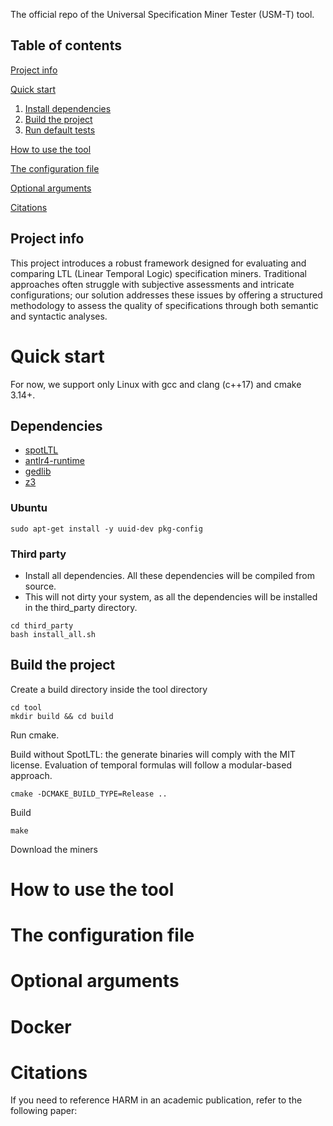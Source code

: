 
The official repo of the Universal Specification Miner Tester (USM-T) tool.

  

## Table of contents

[Project info](#project-info)

[Quick start](#quick-start)
1. [Install dependencies](#dependencies)
2. [Build the project](#build-the-project)
3. [Run default tests](#run-default-tests)

[How to use the tool](#ow-to-use-the-tool)

[The configuration file](#the-configuration-file)

[Optional arguments](#optional-arguments)

[Citations](#citations)

## Project info

This project introduces a robust framework designed for evaluating and comparing LTL (Linear Temporal Logic) specification miners. Traditional approaches often struggle with subjective assessments and intricate configurations; our solution addresses these issues by offering a structured methodology to assess the quality of specifications through both semantic and syntactic analyses.

# Quick start

For now, we support only Linux with gcc and clang (c++17) and cmake 3.14+.

## Dependencies
* [spotLTL](https://spot.lrde.epita.fr/install.html)
* [antlr4-runtime](https://www.antlr.org)
* [gedlib](https://dbblumenthal.github.io/gedlib/)
* [z3](https://github.com/Z3Prover/z3.git)

  

### Ubuntu

```
sudo apt-get install -y uuid-dev pkg-config
```

### Third party

* Install all dependencies. All these dependencies will be compiled from source.
* This will not dirty your system, as all the dependencies will be installed in the third\_party directory.

```
cd third_party
bash install_all.sh
```


## Build the project

Create a build directory inside the tool directory
```
cd tool
mkdir build && cd build
```

Run cmake.

Build without SpotLTL: the generate binaries will comply with the MIT license.
Evaluation of temporal formulas will follow a modular-based approach.
```
cmake -DCMAKE_BUILD_TYPE=Release ..
```

Build
```
make
```

Download the miners

# How to use the tool

# The configuration file
 
# Optional arguments

# Docker


# Citations
If you need to reference HARM in an academic publication, refer to the following paper:
```
```
